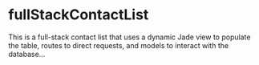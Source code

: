 # fullStackContactList




This is a full-stack contact list that uses a dynamic Jade view to populate the table, routes to direct requests, and models to interact with the database... 
